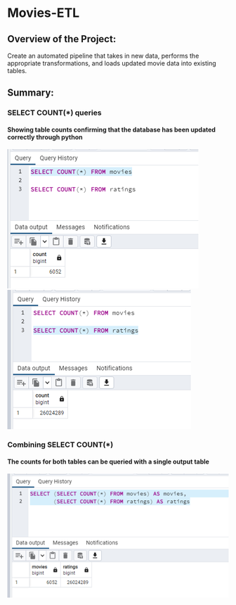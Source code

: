 # Movies-ETL

## Overview of the Project:
Create an automated pipeline that takes in new data, performs the appropriate transformations, and loads updated movie data into existing tables.

## Summary:

### SELECT COUNT(*) queries

#### Showing table counts confirming that the database has been updated correctly through python

![image_name](Resources/movies_query.png) ![image_name](Resources/ratings_query.png)


### Combining SELECT COUNT(*)

#### The counts for both tables can be queried with a single output table

![image_name](Resources/table_counts_movies_ratings.png)
